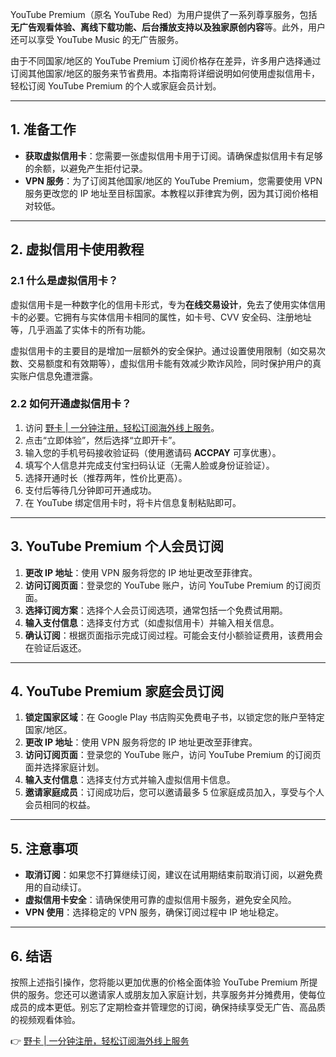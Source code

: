 YouTube Premium（原名 YouTube Red）为用户提供了一系列尊享服务，包括**无广告观看体验、离线下载功能、后台播放支持以及独家原创内容**等。此外，用户还可以享受 YouTube Music 的无广告服务。

由于不同国家/地区的 YouTube Premium 订阅价格存在差异，许多用户选择通过订阅其他国家/地区的服务来节省费用。本指南将详细说明如何使用虚拟信用卡，轻松订阅 YouTube Premium 的个人或家庭会员计划。

---

## 1. 准备工作

- **获取虚拟信用卡**：您需要一张虚拟信用卡用于订阅。请确保虚拟信用卡有足够的余额，以避免产生拒付记录。
- **VPN 服务**：为了订阅其他国家/地区的 YouTube Premium，您需要使用 VPN 服务更改您的 IP 地址至目标国家。本教程以菲律宾为例，因为其订阅价格相对较低。

---

## 2. 虚拟信用卡使用教程

### 2.1 什么是虚拟信用卡？

虚拟信用卡是一种数字化的信用卡形式，专为**在线交易设计**，免去了使用实体信用卡的必要。它拥有与实体信用卡相同的属性，如卡号、CVV 安全码、注册地址等，几乎涵盖了实体卡的所有功能。

虚拟信用卡的主要目的是增加一层额外的安全保护。通过设置使用限制（如交易次数、交易额度和有效期等），虚拟信用卡能有效减少欺诈风险，同时保护用户的真实账户信息免遭泄露。

### 2.2 如何开通虚拟信用卡？

1. 访问 [野卡 | 一分钟注册，轻松订阅海外线上服务](https://bit.ly/bewildcard)。
2. 点击“立即体验”，然后选择“立即开卡”。
3. 输入您的手机号码接收验证码（使用邀请码 **ACCPAY** 可享优惠）。
4. 填写个人信息并完成支付宝扫码认证（无需人脸或身份证验证）。
5. 选择开通时长（推荐两年，性价比更高）。
6. 支付后等待几分钟即可开通成功。
7. 在 YouTube 绑定信用卡时，将卡片信息复制粘贴即可。

---

## 3. YouTube Premium 个人会员订阅

1. **更改 IP 地址**：使用 VPN 服务将您的 IP 地址更改至菲律宾。
2. **访问订阅页面**：登录您的 YouTube 账户，访问 YouTube Premium 的订阅页面。
3. **选择订阅方案**：选择个人会员订阅选项，通常包括一个免费试用期。
4. **输入支付信息**：选择支付方式（如虚拟信用卡）并输入相关信息。
5. **确认订阅**：根据页面指示完成订阅过程。可能会支付小额验证费用，该费用会在验证后返还。

---

## 4. YouTube Premium 家庭会员订阅

1. **锁定国家区域**：在 Google Play 书店购买免费电子书，以锁定您的账户至特定国家/地区。
2. **更改 IP 地址**：使用 VPN 服务将您的 IP 地址更改至菲律宾。
3. **访问订阅页面**：登录您的 YouTube 账户，访问 YouTube Premium 的订阅页面并选择家庭计划。
4. **输入支付信息**：选择支付方式并输入虚拟信用卡信息。
5. **邀请家庭成员**：订阅成功后，您可以邀请最多 5 位家庭成员加入，享受与个人会员相同的权益。

---

## 5. 注意事项

- **取消订阅**：如果您不打算继续订阅，建议在试用期结束前取消订阅，以避免费用的自动续订。
- **虚拟信用卡安全**：请确保使用可靠的虚拟信用卡服务，避免安全风险。
- **VPN 使用**：选择稳定的 VPN 服务，确保订阅过程中 IP 地址稳定。

---

## 6. 结语

按照上述指引操作，您将能以更加优惠的价格全面体验 YouTube Premium 所提供的服务。您还可以邀请家人或朋友加入家庭计划，共享服务并分摊费用，使每位成员的成本更低。别忘了定期检查并管理您的订阅，确保持续享受无广告、高品质的视频观看体验。

👉 [野卡 | 一分钟注册，轻松订阅海外线上服务](https://bit.ly/bewildcard)